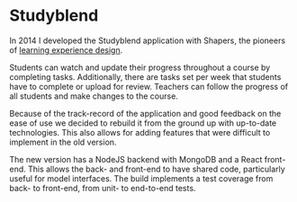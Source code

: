 <!--
  slug: studyblendII
  type: fortpolio
  excerpt: Rebuild of an online learning tool that allows teachers and students to track their progress during a course. The stack was moved from AngularJS/Laravel to React/MongoDB. A lot of the old manual configuration is now automated and new features are added. The build implements a merged test coverage from back- to front-end, from unit- to end-to-end tests.
  categories: JavaScript, HTML/CSS, framework, mobile
  tags: JavaScript, React, REST, NodeJS, MongoDB, Imagekit, Sendgrid, Netlify, Jest, Cypress, Docker
  clients: Shapers
  thumbnail: studyblend-1.png
  thumbnailVideo: testStudyBlend.mp4
  image: studyblend-1.png
  images: studyblend-1.png, studyblend-1.png, studyblend-2.png, studyblend-3.png, studyblend-4.png, studyblend-5.png, studyblend-6.png, studyblend-7.png, studyblend-8.png, studyblend-9.png
  inCv: true
  inPortfolio: true
  dateFrom: 2021-03-01
  dateTo: 2023-03-11
-->

# Studyblend 

In 2014 I developed the Studyblend application with Shapers, the pioneers of [learning experience design](https://lxd.org/).

Students can watch and update their progress throughout a course by completing tasks. Additionally, there are tasks set per week that students have to complete or upload for review.
Teachers can follow the progress of all students and make changes to the course.

Because of the track-record of the application and good feedback on the ease of use we decided to rebuild it from the ground up with up-to-date technologies. This also allows for adding features that were difficult to implement in the old version.

The new version has a NodeJS backend with MongoDB and a React front-end. This allows the back- and front-end to have shared code, particularly useful for model interfaces. The build implements a test coverage from back- to front-end, from unit- to end-to-end tests.
